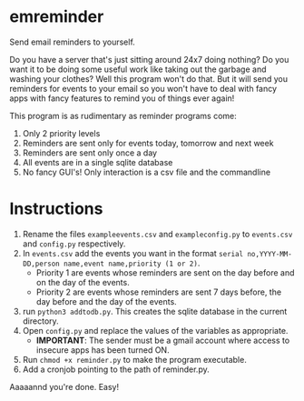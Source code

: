 # emreminder

Send email reminders to yourself.

Do you have a server that's just sitting around 24x7 doing nothing? Do you want it to be
doing some useful work like taking out the garbage and washing your clothes? Well this
program won't do that. But it will send you reminders for events to your email so you
won't have to deal with fancy apps with fancy features to remind you of things ever again!

This program is as rudimentary as reminder programs come:
1. Only 2 priority levels
2. Reminders are sent only for events today, tomorrow and next week
3. Reminders are sent only once a day
4. All events are in a single sqlite database
5. No fancy GUI's! Only interaction is a csv file and the commandline

# Instructions

1. Rename the files `exampleevents.csv` and `exampleconfig.py` to `events.csv` and
   `config.py` respectively.
2. In `events.csv` add the events you want in the format `serial no,YYYY-MM-DD,person
   name,event name,priority (1 or 2)`.
   * Priority 1 are events whose reminders are sent on the day before and on the day of
     the events.
   * Priority 2 are events whose reminders are sent 7 days before, the day before and the
     day of the events.
3. run `python3 addtodb.py`. This creates the sqlite database in the current directory.
4. Open `config.py` and replace the values of the variables as appropriate. 
   * __IMPORTANT__: The sender must be a gmail account where access to insecure apps has been
     turned ON.
5. Run `chmod +x reminder.py` to make the program executable.
6. Add a cronjob pointing to the path of reminder.py.

Aaaaannd you're done. Easy!
